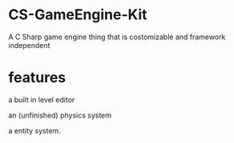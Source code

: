 # CS-GameEngine-Kit
A C Sharp game engine thing that is costomizable and framework independent

# features
a built in level editor

an (unfinished) physics system

a entity system.
